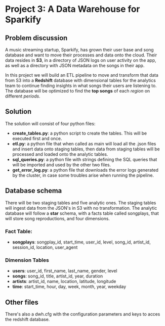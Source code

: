 # Project 3: A Data Warehouse for Sparkify

## Problem discussion
A music streaming startup, Sparkify, has grown their user base and song database and want to move their processes and data onto the cloud. Their data resides in **S3**, in a directory of JSON logs on user activity on the app, as well as a directory with JSON metadata on the songs in their app.

In this project we will build an ETL pipeline to move and transform that data from S3 into a **Redshift** database with dimensional tables for the analytics team to continue finding insights in what songs their users are listening to. The database will be optimized to find the **top songs** of each *region* on different *periods*.

## Solution
The solution will consist of four python files:

- **create_tables.py**: a python script to create the tables. This will be executed first and once.
- **etl.py**: a python file that when called as main will load all the .json files and insert data onto staging tables, then data from staging tables will be processed and loaded onto the analytic tables.
- **sql_queries.py**: a python file with strings defining the SQL queries that will be imported and used by the other two files.
- **get_error_log.py**: a python file that downloads the error logs generated by the cluster, in case some troubles arise when running the pipeline.

## Database schema
There will be two staging tables and five analytic ones. The staging tables will ingest data from the JSON's in S3 with no transformation. The analytic database will follow a **star** schema, with a facts table called songplays, that will store song reproductions, and four dimensions.

### Fact Table:
- **songplays**: songplay_id, start_time, user_id, level, song_id, artist_id, session_id, location, user_agent

### Dimension Tables
- **users**: user_id, first_name, last_name, gender, level
- **songs**: song_id, title, artist_id, year, duration
- **artists**: artist_id, name, location, latitude, longitude
- **time**: start_time, hour, day, week, month, year, weekday

## Other files
There's also a dwh.cfg with the configuration parameters and keys to acces the redshift database.